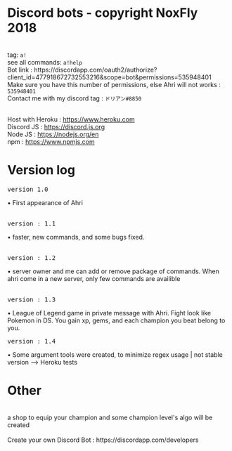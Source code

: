 <h1>Discord bots - copyright NoxFly 2018</h1>
<br>tag: <code>a!</code>
<br>see all commands: <code>a!help</code>
<br>Bot link : https://discordapp.com/oauth2/authorize?client_id=477918672732553216&scope=bot&permissions=535948401
<br>Make sure you have this number of permissions, else Ahri will not works : <code>535948401</code>
<br>Contact me with my discord tag : <code>ドリアン#8850</code>

<br>Host with Heroku : https://www.heroku.com
<br>Discord JS : https://discord.js.org
<br>Node JS : https://nodejs.org/en
<br>npm : https://www.npmjs.com
<br>
<h1>Version log</h1>
<pre>version 1.0</pre>
• First appearance of Ahri
<br><br>
<pre>version : 1.1</pre>
• faster, new commands, and some bugs fixed.
<br><br>
<pre>version : 1.2</pre>
• server owner and me can add or remove package of commands. When ahri come in a new server, only few commands are availible
<br><br>
<pre>version : 1.3</pre>
• League of Legend game in private message with Ahri. Fight look like Pokemon in DS. You gain xp, gems, and each champion you beat belong to you.
<br>
<pre>version : 1.4</pre>
• Some argument tools were created, to minimize regex usage | not stable version --> Heroku tests
<br>
<h1>Other</h1>
<br>a shop to equip your champion and some champion level's algo will be created
<br>
<br>Create your own Discord Bot : https://discordapp.com/developers